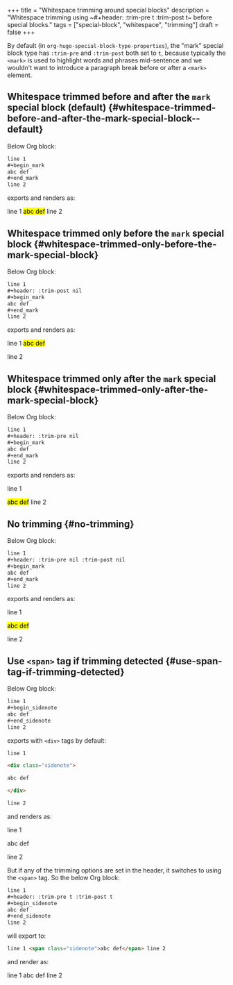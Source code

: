 +++
title = "Whitespace trimming around special blocks"
description = "Whitespace trimming using ~#+header: :trim-pre t :trim-post t~ before special blocks."
tags = ["special-block", "whitespace", "trimming"]
draft = false
+++

By default (in `org-hugo-special-block-type-properties`), the "mark"
special block type has `:trim-pre` and `:trim-post` both set to `t`,
because typically the `<mark>` is used to highlight words and phrases
mid-sentence and we wouldn't want to introduce a paragraph break
before or after a `<mark>` element.


## Whitespace trimmed before and after the `mark` special block (default) {#whitespace-trimmed-before-and-after-the-mark-special-block--default}

Below Org block:

```org
line 1
#+begin_mark
abc def
#+end_mark
line 2
```

exports and renders as:

line 1
<mark>abc def</mark>
line 2


## Whitespace trimmed only before the `mark` special block {#whitespace-trimmed-only-before-the-mark-special-block}

Below Org block:

```org
line 1
#+header: :trim-post nil
#+begin_mark
abc def
#+end_mark
line 2
```

exports and renders as:

line 1
<mark>abc def</mark>

line 2


## Whitespace trimmed only after the `mark` special block {#whitespace-trimmed-only-after-the-mark-special-block}

Below Org block:

```org
line 1
#+header: :trim-pre nil
#+begin_mark
abc def
#+end_mark
line 2
```

exports and renders as:

line 1

<mark>abc def</mark>
line 2


## No trimming {#no-trimming}

Below Org block:

```org
line 1
#+header: :trim-pre nil :trim-post nil
#+begin_mark
abc def
#+end_mark
line 2
```

exports and renders as:

line 1

<mark>abc def</mark>

line 2


## Use `<span>` tag if trimming detected {#use-span-tag-if-trimming-detected}

Below Org block:

```org
line 1
#+begin_sidenote
abc def
#+end_sidenote
line 2
```

exports with `<div>` tags by default:

```html { linenos=table, linenostart=1 }
line 1

<div class="sidenote">

abc def

</div>

line 2
```

and renders as:

line 1

<div class="sidenote">

abc def

</div>

line 2

But if any of the trimming options are set in the header, it switches
to using the `<span>` tag. So the below Org block:

```org
line 1
#+header: :trim-pre t :trim-post t
#+begin_sidenote
abc def
#+end_sidenote
line 2
```

will export to:

```html { linenos=table, linenostart=1 }
line 1 <span class="sidenote">abc def</span> line 2
```

and render as:

line 1
<span class="sidenote">abc def</span>
line 2
